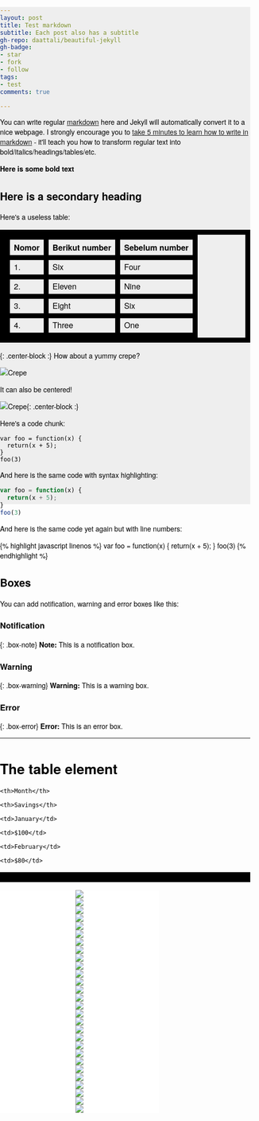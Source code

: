 ```yaml
---
layout: post
title: Test markdown
subtitle: Each post also has a subtitle
gh-repo: daattali/beautiful-jekyll
gh-badge:
- star
- fork
- follow
tags:
- test
comments: true

---
```

You can write regular [markdown](http://markdowntutorial.com/) here and Jekyll will automatically convert it to a nice webpage.  I strongly encourage you to [take 5 minutes to learn how to write in markdown](http://markdowntutorial.com/) - it'll teach you how to transform regular text into bold/italics/headings/tables/etc.

**Here is some bold text**

## Here is a secondary heading

Here's a useless table:
<style>

table, th, td {

border: 1px solid black;

}

</style>

| Nomor | Berikut number | Sebelum number |
| :--- | :--- | :--- |
| 1. | Six | Four |
| 2. | Eleven | Nine |
| 3. | Eight | Six |
| 4. | Three | One |

{: .center-block :}
How about a yummy crepe?

![Crepe](https://s3-media3.fl.yelpcdn.com/bphoto/cQ1Yoa75m2yUFFbY2xwuqw/348s.jpg)

It can also be centered!

![Crepe](https://s3-media3.fl.yelpcdn.com/bphoto/cQ1Yoa75m2yUFFbY2xwuqw/348s.jpg){: .center-block :}

Here's a code chunk:

    var foo = function(x) {
      return(x + 5);
    }
    foo(3)

And here is the same code with syntax highlighting:

```javascript
var foo = function(x) {
  return(x + 5);
}
foo(3)
```

And here is the same code yet again but with line numbers:

{% highlight javascript linenos %}
var foo = function(x) {
return(x + 5);
}
foo(3)
{% endhighlight %}

## Boxes

You can add notification, warning and error boxes like this:

### Notification

{: .box-note}
**Note:** This is a notification box.

### Warning

{: .box-warning}
**Warning:** This is a warning box.

### Error

{: .box-error}
**Error:** This is an error box.

<hr>

<style>

table, th, td { border: 10px solid black;margin-left: auto;margin-right: auto;

}

</style>

<h1>The table element</h1>

<table>

<tr>

    <th>Month</th>
    
    <th>Savings</th>

</tr>

<tr>

    <td>January</td>
    
    <td>$100</td>

</tr>

<tr>

    <td>February</td>
    
    <td>$80</td>

</tr>

</table>

<head>   <meta charset="utf-8">   <title>Bening Room</title>  <meta name="viewport" content="width=device-width, initial-scale=1"> <link rel="stylesheet" href="https://unpkg.com/swiper/swiper-bundle.min.css"> <script src="https://unpkg.com/swiper/swiper-bundle.min.js"></script> <!-- Demo styles -->   <style>     html,     body {       position: relative;       height: 50%;     }      body {       background: #eee;       font-family: Helvetica Neue, Helvetica, Arial, sans-serif;       font-size: 14px;       color: #000;       margin: 0;       padding: 0;     }      .swiper-container {       width: 320px;       height: 240px;     }      .swiper-slide {       text-align: center;       font-size: 18px;       background: #fff;        /* Center slide text vertically */       display: -webkit-box;       display: -ms-flexbox;       display: -webkit-flex;       display: flex;       -webkit-box-pack: center;       -ms-flex-pack: center;       -webkit-justify-content: center;       justify-content: center;       -webkit-box-align: center;       -ms-flex-align: center;       -webkit-align-items: center;       align-items: center;     }   </style> </head> <body> <!-- Swiper -->   <div class="swiper-container">     <div class="swiper-wrapper">      <div class="swiper-slide"><img src="https://raw.githubusercontent.com/ariefbuddies/bening-out/master/uploads/s1.jpg"></div>       <div class="swiper-slide"><img src="https://raw.githubusercontent.com/ariefbuddies/bening-out/master/uploads/s2.jpg"></div>       <div class="swiper-slide"><img src="https://raw.githubusercontent.com/ariefbuddies/bening-out/master/uploads/s3.jpg"></div>       <div class="swiper-slide"><img src="https://raw.githubusercontent.com/ariefbuddies/bening-out/master/uploads/s4.jpg"></div>       <div class="swiper-slide"><img src="https://raw.githubusercontent.com/ariefbuddies/bening-out/master/uploads/s5.jpg"></div>       <div class="swiper-slide"><img src="https://raw.githubusercontent.com/ariefbuddies/bening-out/master/uploads/s6.jpg"></div>       <div class="swiper-slide"><img src="https://raw.githubusercontent.com/ariefbuddies/bening-out/master/uploads/k1.jpg"></div>       <div class="swiper-slide"><img src="https://raw.githubusercontent.com/ariefbuddies/bening-out/master/uploads/k13.jpg"></div>       <div class="swiper-slide"><img src="https://raw.githubusercontent.com/ariefbuddies/bening-out/master/uploads/k3.jpg"></div>       <div class="swiper-slide"><img src="https://raw.githubusercontent.com/ariefbuddies/bening-out/master/uploads/k4.jpg"></div>       <div class="swiper-slide"><img src="https://raw.githubusercontent.com/ariefbuddies/bening-out/master/uploads/k5.jpg"></div>       <div class="swiper-slide"><img src="https://raw.githubusercontent.com/ariefbuddies/bening-out/master/uploads/k6.jpg"></div>       <div class="swiper-slide"><img src="https://raw.githubusercontent.com/ariefbuddies/bening-out/master/uploads/k7.jpg"></div>       <div class="swiper-slide"><img src="https://raw.githubusercontent.com/ariefbuddies/bening-out/master/uploads/k8.jpg"></div>       <div class="swiper-slide"><img src="https://raw.githubusercontent.com/ariefbuddies/bening-out/master/uploads/k9.jpg"></div>       <div class="swiper-slide"><img src="https://raw.githubusercontent.com/ariefbuddies/bening-out/master/uploads/k10.jpg"></div>       <div class="swiper-slide"><img src="https://raw.githubusercontent.com/ariefbuddies/bening-out/master/uploads/k11.jpg"></div>       <div class="swiper-slide"><img src="https://raw.githubusercontent.com/ariefbuddies/bening-out/master/uploads/k12.jpg"></div>       <div class="swiper-slide"><img src="https://raw.githubusercontent.com/ariefbuddies/bening-out/master/uploads/m1.jpg"></div>       <div class="swiper-slide"><img src="https://raw.githubusercontent.com/ariefbuddies/bening-out/master/uploads/m2.jpg"></div>       <div class="swiper-slide"><img src="https://raw.githubusercontent.com/ariefbuddies/bening-out/master/uploads/m3.jpg"></div>       <div class="swiper-slide"><img src="https://raw.githubusercontent.com/ariefbuddies/bening-out/master/uploads/m4.jpg"></div>       <div class="swiper-slide"><img src="https://raw.githubusercontent.com/ariefbuddies/bening-out/master/uploads/m5.jpg"></div>       <div class="swiper-slide"><img src="https://raw.githubusercontent.com/ariefbuddies/bening-out/master/uploads/m6.jpg"></div>       <div class="swiper-slide"><img src="https://raw.githubusercontent.com/ariefbuddies/bening-out/master/uploads/m7.jpg"></div>       <div class="swiper-slide"><img src="https://raw.githubusercontent.com/ariefbuddies/bening-out/master/uploads/m8.jpg"></div>       <div class="swiper-slide"><img src="https://raw.githubusercontent.com/ariefbuddies/bening-out/master/uploads/m9.jpg"></div>       <div class="swiper-slide"><img src="https://raw.githubusercontent.com/ariefbuddies/bening-out/master/uploads/m10.jpg"></div> 	  </div> </div>    <!-- Add Pagination -->     <div class="swiper-pagination"></div>

<!-- Swiper JS -->  <script src="https://unpkg.com/swiper/swiper-bundle.min.js"></script>    <!-- Initialize Swiper -->   <script>     var swiper = new Swiper('.swiper-container', {       spaceBetween: 60,       centeredSlides: true,       autoplay: {         delay: 4000,         disableOnInteraction: true,       },     }); 	</script> </body>